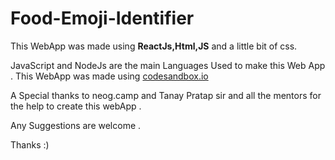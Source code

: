 # Food-Emoji-Identifier
This WebApp was made using **ReactJs,Html,JS** and a little bit of css.

JavaScript and NodeJs are the main Languages Used to make this Web App . This WebApp was made using [codesandbox.io](https://codesandbox.io/)

A Special thanks to neog.camp and Tanay Pratap sir and all the mentors for the help to create this webApp .

Any Suggestions are welcome .

Thanks :)
